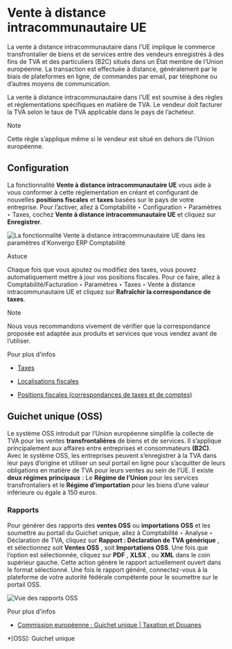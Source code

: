 # Vente à distance intracommunautaire UE

La vente à distance intracommunautaire dans l’UE implique le commerce
transfrontalier de biens et de services entre des vendeurs enregistrés à des
fins de TVA et des particuliers (B2C) situés dans un État membre de l’Union
européenne. La transaction est effectuée à distance, généralement par le biais
de plateformes en ligne, de commandes par email, par téléphone ou d’autres
moyens de communication.

La vente à distance intracommunautaire dans l’UE est soumise à des règles et
réglementations spécifiques en matière de TVA. Le vendeur doit facturer la TVA
selon le taux de TVA applicable dans le pays de l’acheteur.

<div class="alert alert-primary">
<p class="alert-title">
Note</p><p>Cette règle s’applique même si le vendeur est situé en dehors de l’Union européenne.</p>
</div>

## Configuration

La fonctionnalité **Vente à distance intracommunautaire UE** vous aide à vous
conformer à cette réglementation en créant et configurant de nouvelles
**positions fiscales** et **taxes** basées sur le pays de votre entreprise.
Pour l’activer, allez à Comptabilité ‣ Configuration ‣ Paramètres ‣ Taxes,
cochez **Vente à distance intracommunautaire UE** et cliquez sur
**Enregistrer**.

![La fonctionnalité Vente à distance intracommunautaire UE dans les paramètres
d'Konvergo ERP Comptabilité](../../../../_images/enable-feature.png)
<div class="alert alert-info">
<p class="alert-title">
Astuce</p><p>Chaque fois que vous ajoutez ou modifiez des taxes, vous pouvez automatiquement mettre à jour vos positions fiscales. Pour ce faire, allez à Comptabilité/Facturation ‣ Paramètres ‣ Taxes ‣ Vente à distance intracommunautaire UE et cliquez sur <b>Rafraîchir la correspondance de taxes</b>.</p>
</div> <div class="alert alert-primary">
<p class="alert-title">
Note</p><p>Nous vous recommandons vivement de vérifier que la correspondance proposée est adaptée aux produits et services que vous vendez avant de l’utiliser.</p>
</div> <div class="alert alert-secondary">
<p class="alert-title">
Pour plus d'infos</p><ul>
<li><p><a href="../taxes">Taxes</a></p></li>
<li><p><a href="../../fiscal_localizations">Localisations fiscales</a></p></li>
<li><p><a href="fiscal_positions">Positions fiscales (correspondances de taxes et de comptes)</a></p></li>
</ul>
</div>

## Guichet unique (OSS)

Le système OSS introduit par l’Union européenne simplifie la collecte de TVA
pour les ventes **transfrontalières** de biens et de services. Il s’applique
principalement aux affaires entre entreprises et consommateurs **(B2C)**. Avec
le système OSS, les entreprises peuvent s’enregistrer à la TVA dans leur pays
d’origine et utiliser un seul portail en ligne pour s’acquitter de leurs
obligations en matière de TVA pour leurs ventes au sein de l’UE. Il existe
**deux régimes principaux** : Le **Régime de l’Union** pour les services
transfrontaliers et le **Régime d’importation** pour les biens d’une valeur
inférieure ou égale à 150 euros.

### Rapports

Pour générer des rapports des **ventes OSS** ou **importations OSS** et les
soumettre au portail du Guichet unique, allez à Comptabilité ‣ Analyse ‣
Déclaration de TVA, cliquez sur **Rapport : Déclaration de TVA générique** ,
et sélectionnez soit **Ventes OSS** , soit **Importations OSS**. Une fois que
l’option est sélectionnée, cliquez sur **PDF** , **XLSX** , ou **XML** dans le
coin supérieur gauche. Cette action génère le rapport actuellement ouvert dans
le format sélectionné. Une fois le rapport généré, connectez-vous à la
plateforme de votre autorité fédérale compétente pour le soumettre sur le
portail OSS.

![Vue des rapports OSS](../../../../_images/oss-report.png)
<div class="alert alert-secondary">
<p class="alert-title">
Pour plus d'infos</p><ul>
<li><p><a href="https://ec.europa.eu/taxation_customs/business/vat/oss_en">Commission européenne : Guichet unique | Taxation et Douanes</a></p></li>
</ul>
</div>

  *[OSS]: Guichet unique

